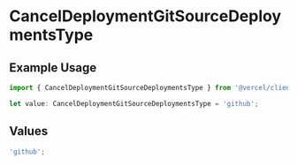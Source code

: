 # CancelDeploymentGitSourceDeploymentsType

## Example Usage

```typescript
import { CancelDeploymentGitSourceDeploymentsType } from '@vercel/client/models/operations';

let value: CancelDeploymentGitSourceDeploymentsType = 'github';
```

## Values

```typescript
'github';
```
